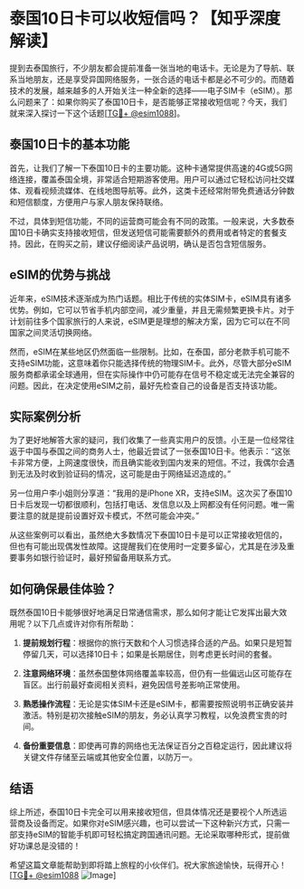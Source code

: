 # 泰国10日卡可以收短信吗？【知乎深度解读】

提到去泰国旅行，不少朋友都会提前准备一张当地的电话卡。无论是为了导航、联系当地朋友，还是享受异国网络服务，一张合适的电话卡都是必不可少的。而随着技术的发展，越来越多的人开始关注一种全新的选择——电子SIM卡（eSIM）。那么问题来了：如果你购买了泰国10日卡，是否能够正常接收短信呢？今天，我们就来深入探讨一下这个话题[[TG💪+ @esim1088](https://t.me/s/esim1088)]。

## 泰国10日卡的基本功能

首先，让我们了解一下泰国10日卡的主要功能。这种卡通常提供高速的4G或5G网络连接，覆盖泰国全境，非常适合短期游客使用。用户可以通过它轻松访问社交媒体、观看视频流媒体、在线地图导航等。此外，这类卡还经常附带免费通话分钟数和短信额度，方便用户与家人朋友保持联络。

不过，具体到短信功能，不同的运营商可能会有不同的政策。一般来说，大多数泰国10日卡确实支持接收短信，但发送短信可能需要额外的费用或者特定的套餐支持。因此，在购买之前，建议仔细阅读产品说明，确认是否包含短信服务。

## eSIM的优势与挑战

近年来，eSIM技术逐渐成为热门话题。相比于传统的实体SIM卡，eSIM具有诸多优势。例如，它可以节省手机内部空间，减少重量，并且无需频繁更换卡片。对于计划前往多个国家旅行的人来说，eSIM更是理想的解决方案，因为它可以在不同国家之间灵活切换网络。

然而，eSIM在某些地区仍然面临一些限制。比如，在泰国，部分老款手机可能不支持eSIM功能，这意味着你只能选择传统的物理SIM卡。此外，尽管大部分eSIM服务商都承诺全球通用，但在实际操作中仍可能存在信号不稳定或无法完全兼容的问题。因此，在决定使用eSIM之前，最好先检查自己的设备是否支持该功能。

## 实际案例分析

为了更好地解答大家的疑问，我们收集了一些真实用户的反馈。小王是一位经常往返于中国与泰国之间的商务人士，他最近尝试了一张泰国10日卡。他表示：“这张卡非常方便，上网速度很快，而且确实能收到国内发来的短信。不过，我偶尔会遇到无法及时收到验证码的情况，这可能是由于网络延迟造成的。”

另一位用户李小姐则分享道：“我用的是iPhone XR，支持eSIM。这次买了泰国10日卡后发现一切都很顺利，包括打电话、发信息以及上网都没有任何问题。唯一需要注意的就是提前设置好双卡模式，不然可能会冲突。”

从这些案例可以看出，虽然绝大多数情况下泰国10日卡是可以正常接收短信的，但也有可能出现偶发性故障。这提醒我们在使用时一定要多留心，尤其是在涉及重要事务如银行验证时，最好预留备用联系方式。

## 如何确保最佳体验？

既然泰国10日卡能够很好地满足日常通信需求，那么如何才能让它发挥出最大效用呢？以下几点或许对你有所帮助：

1. **提前规划行程**：根据你的旅行天数和个人习惯选择合适的产品。如果只是短暂停留几天，可以选择10日卡；如果是长期居住，则考虑更长时间的套餐。
   
2. **注意网络环境**：虽然泰国整体网络覆盖率较高，但仍有一些偏远山区可能存在盲区。出行前最好查阅相关资料，避免因信号差影响正常使用。

3. **熟悉操作流程**：无论是实体SIM卡还是eSIM卡，都需要按照说明书正确安装并激活。特别是初次接触eSIM的朋友，务必认真学习教程，以免浪费宝贵的时间。

4. **备份重要信息**：即使再可靠的网络也无法保证百分之百稳定运行，因此建议将关键文件存储至云端或其他安全位置，以防万一。

## 结语

综上所述，泰国10日卡完全可以用来接收短信，但具体情况还是要视个人所选运营商及设备而定。如果你对eSIM感兴趣，也可以尝试一下这种新兴方式，只需一部支持eSIM的智能手机即可轻松搞定跨国通讯问题。无论采取哪种形式，提前做好功课总是没错的！

希望这篇文章能帮助到即将踏上旅程的小伙伴们。祝大家旅途愉快，玩得开心！[[TG💪+ @esim1088](https://t.me/s/esim1088) ![Image](https://i.postimg.cc/4NQfJmqS/Snipaste-2025-05-13-00-14-12.png)]